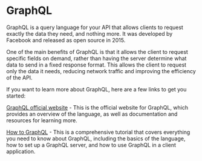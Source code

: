 # GraphQL

GraphQL is a query language for your API that allows clients to request exactly the data they need, and nothing more. It was developed by Facebook and released as open source in 2015.

One of the main benefits of GraphQL is that it allows the client to request specific fields on demand, rather than having the server determine what data to send in a fixed response format. This allows the client to request only the data it needs, reducing network traffic and improving the efficiency of the API.

If you want to learn more about GraphQL, here are a few links to get you started:

[GraphQL official website](https://graphql.org/)  - This is the official website for GraphQL, which provides an overview of the language, as well as documentation and resources for learning more.

[How to GraphQL](https://www.howtographql.com/)  - This is a comprehensive tutorial that covers everything you need to know about GraphQL, including the basics of the language, how to set up a GraphQL server, and how to use GraphQL in a client application.
